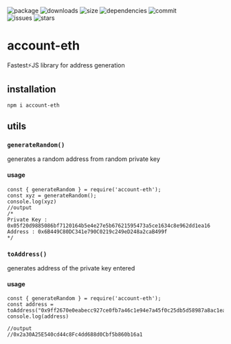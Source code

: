 ![package](https://badgen.net/badge/package/account-eth/blue)
![downloads](https://badgen.net/npm/dw/account-eth)
![size](https://img.shields.io/github/languages/code-size/ayushch80/account-eth)
![dependencies](https://img.shields.io/librariesio/release/npm/account-eth)
![commit](https://img.shields.io/github/last-commit/ayushch80/account-eth)
<br>
![issues](https://badgen.net/github/open-issues/ayushch80/account-eth)
![stars](https://badgen.net/github/stars/ayushch80/account-eth)
# account-eth
Fastest⚡JS library for address generation
## installation
```
npm i account-eth
```
## utils
### `generateRandom()`
generates a random address from random private key
#### usage
```
const { generateRandom } = require('account-eth');
const xyz = generateRandom();
console.log(xyz)
//output
/*
Private Key : 0x05f20d9885086bf7120164b5e4e27e5b67621595473a5ce1634c8e962dd1ea16
Address : 0x6B449C80DC341e790C0219c249eD248a2caB499f
*/
```
### `toAddress()`
generates address of the private key entered
#### usage
```
const { generateRandom } = require('account-eth');
const address = toAddress("0x9ff2670e0eabecc927ce0fb7a46c1e94e7a45f0c25db5d58987a8ac1ea563834")
console.log(address)

//output
//0x2a30A25E540cd44c8Fc4dd688d0Cbf5b860b16a1
```